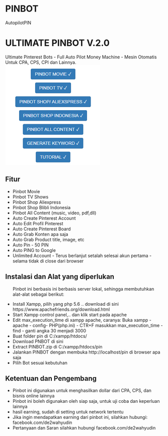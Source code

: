 # PINBOT
AutopilotPIN
<h1>ULTIMATE PINBOT V.2.0</h1>
Ultimate Pinterest Bots - Full Auto Pilot Money Machine - Mesin Otomatis Untuk CPA, CPS, CPI dan Lainnya.
<img src="https://raw.githubusercontent.com/de2wa/PINBOT/master/pin.png" alt="PINBOT">

<h2>Fitur</h2>
<ul>
  <li>Pinbot Movie</li>
  <li>Pinbot TV Shows</li>
  <li>Pinbot Shop Aliexpress</li>
  <li>Pinbot Shop Blibli Indonesia</li>
  <li>Pinbot All Content (music, video, pdf,dll)</li>
  <li>Auto Create Pinterest Account</li>
		<li>Auto Edit Profil Pinterest</li>
		<li>Auto Create Pinterest Board</li>
		<li>Auto Grab Konten apa saja</li>
		<li>Auto Grab Product title, image,  etc</li>
		<li>Auto Pin  - 50 PIN</li>
		<li>Auto PING to Google</li>
		<li>Unlimited Account - Terus berlanjut setalah selesai akun pertama - selama tidak di close dari browser</li>
		</ul>
<h2>Instalasi dan Alat yang diperlukan</h2>
<ul>
<p>Pinbot ini berbasis ini berbasis server lokal, sehingga membutuhkan alat-alat sebagai berikut:</p>
<li>Install Xampp, pilih  yang php 5.6 .. download di sini https://www.apachefriends.org/download.html</li>
<li>Start Xampp control panel,.. dan klik start pada apache</li>
<li>Edit max_execution_time di xampp apache, caranya: Buka xampp - apache - config- PHP(php.ini) - CTR+F masukkan max_execution_time - find - ganti angka 30 menjadi 3000</li>
<li>Buat folder pin di C:/xampp/htdocs/ </li>
<li>Download PNBOT  di sini</li>
<li>Extract PINBOT.zip di C:/xampp/htdocs/pin</li>
<li>Jalankan PINBOT dengan membuka http://localhost/pin di browser apa saja</li>
<li>Pilih Bot sesuai kebutuhan</li>
	</ul>
	
<h2>Ketentuan dan Pengembang</h2>
<ul>
	<li> Pinbot ini digunakan untuk menghasilkan dollar dari CPA, CPS, dan bisnis online lainnya</li>
	<li>Pinbot ini boleh digunakan oleh siap saja, untuk uji coba dan keperluan lainnya</li> 
	<li>hasil earning, sudah di setting untuk network tertentu</li>
	<li>Jika ingin mendapatkan earning dari pinbot ini, silahkan hubungi: facebook.com/de2wahyudin </li>
	<li>Pertanyaan dan Saran silahkan hubungi facebook.com/de2wahyudin </li>
	
</ul>
